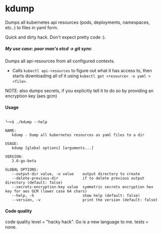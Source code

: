 # kdump
Dumps all kubernetes api resources (pods, deployments, namespaces, etc..) to files in yaml form.

Quick and dirty hack. Don't expect pretty code :).

##### *My use case: poor man's etcd -> git sync*

Dumps all api-resources from all configured contexts.

* Calls `kubectl api-resources` to figure out what it has access to, then starts downloading all of it using `kubectl get <resource> -o yaml > <file>`.

NOTE: also dumps secrets, if you explicitly tell it to do so by providing an encryption key (aes gcm)

#### Usage


```

╰─>$ ./kdump --help

NAME:
   kdump - Dump all kubernetes resources as yaml files to a dir

USAGE:
   kdump [global options] [arguments...]

VERSION:
   2.0-go-beta

GLOBAL OPTIONS:
   --output-dir value, -o value    output directory to create
   --delete-previous-dir           if to delete previous output directory (default: false)
   --secrets-encryption-key value  symmetric secrets encryption hex key for aes GCM (lower case 64 chars)
   --help, -h                      show help (default: false)
   --version, -v                   print the version (default: false)
   ```

#### Code quality

code quality level = "hacky hack". Go is a new language to me.
tests = none.
